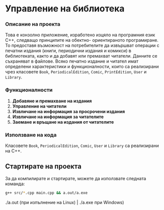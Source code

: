 # Управление на библиотека

### Описание на проекта
Това е конзолно приложение, изработено изцяло на програмния език C++, следващо принципите на обектно-
ориентираното програмиране. То предоставя възможност на потребителите да извършват операции с
печатни издания (книги, периодични издания и комикси) в библиотеката, както и да добавят или премахват читатели. Данните се съхраняват в
файлове. Всяко печатно издание и читател имат определени характеристики и функционалности, които са реализирани чрез класовете `Book`, `PeriodicalEdition`, `Comic`, `PrintEdition`, `User` и `Library`.

### Функционалности

1. **Добавяне и премахване на издания**
2. **Управление на читатели**
3. **Извличане на информация за просрочени издания**
4. **Извличане на информация за читателите**
5. **Заемане и връщане на издания от читателите**

### Използване на кода

Класовете `Book`, `PeriodicalEdition`, `Comic`, `User` и `Library` са реализирани на C++. 

## Стартирате на проекта

За да компилирате и стартирате, можете да използвате следната команда:

```bash
g++ src/*.cpp main.cpp && a.out/a.exe
```
./a.out (при изпълнение на Linux) | ./a.exe при Windows)


